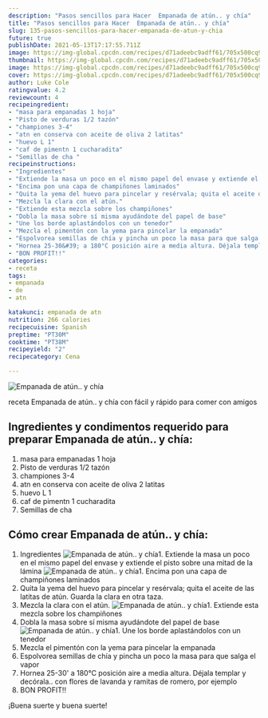 ```yaml
---
description: "Pasos sencillos para Hacer  Empanada de atún.. y chía"
title: "Pasos sencillos para Hacer  Empanada de atún.. y chía"
slug: 135-pasos-sencillos-para-hacer-empanada-de-atun-y-chia
future: true
publishDate: 2021-05-13T17:17:55.711Z
image: https://img-global.cpcdn.com/recipes/d71adeebc9adff61/705x500cq90/empanada-de-atun-y-chia-foto-principal.jpg
thumbnail: https://img-global.cpcdn.com/recipes/d71adeebc9adff61/705x500cq90/empanada-de-atun-y-chia-foto-principal.jpg
image: https://img-global.cpcdn.com/recipes/d71adeebc9adff61/705x500cq90/empanada-de-atun-y-chia-foto-principal.jpg
cover: https://img-global.cpcdn.com/recipes/d71adeebc9adff61/705x500cq90/empanada-de-atun-y-chia-foto-principal.jpg
author: Luke Cole
ratingvalue: 4.2
reviewcount: 4
recipeingredient:
- "masa para empanadas 1 hoja"
- "Pisto de verduras 1/2 tazón"
- "championes 3-4"
- "atn en conserva con aceite de oliva 2 latitas"
- "huevo L 1"
- "caf de pimentn 1 cucharadita"
- "Semillas de cha "
recipeinstructions:
- "Ingredientes"
- "Extiende la masa un poco en el mismo papel del envase y extiende el pisto sobre una mitad de la lámina"
- "Encima pon una capa de champiñones laminados"
- "Quita la yema del huevo para pincelar y resérvala; quita el aceite de las latitas de atún. Guarda la clara en otra taza."
- "Mezcla la clara con el atún."
- "Extiende esta mezcla sobre los champiñones"
- "Dobla la masa sobre sí misma ayudándote del papel de base"
- "Une los borde aplastándolos con un tenedor"
- "Mezcla el pimentón con la yema para pincelar la empanada"
- "Espolvorea semillas de chía y pincha un poco la masa para que salga el vapor"
- "Hornea 25-30&#39; a 180°C posición aire a media altura. Déjala templar y decórala.. con flores de lavanda y ramitas de romero, por ejemplo"
- "BON PROFIT!!"
categories:
- receta
tags:
- empanada
- de
- atn

katakunci: empanada de atn 
nutrition: 266 calories
recipecuisine: Spanish
preptime: "PT30M"
cooktime: "PT38M"
recipeyield: "2"
recipecategory: Cena

---
```



![Empanada de atún.. y chía](https://img-global.cpcdn.com/recipes/d71adeebc9adff61/705x500cq90/empanada-de-atun-y-chia-foto-principal.jpg)

receta Empanada de atún.. y chía con fácil y rápido para comer con amigos

<!--inarticleads1-->

## Ingredientes y condimentos requerido para preparar Empanada de atún.. y chía:

1. masa para empanadas 1 hoja
1. Pisto de verduras 1/2 tazón
1. championes 3-4
1. atn en conserva con aceite de oliva 2 latitas
1. huevo L 1
1. caf de pimentn 1 cucharadita
1. Semillas de cha 



<!--inarticleads2-->

## Cómo crear Empanada de atún.. y chía:

1. Ingredientes
<img src="https://img-global.cpcdn.com/steps/0af901ab61253348/160x128cq70/foto-del-paso-1-de-la-receta-empanada-de-atun-y-chia.jpg" alt="Empanada de atún.. y chía">1. Extiende la masa un poco en el mismo papel del envase y extiende el pisto sobre una mitad de la lámina
<img src="https://img-global.cpcdn.com/steps/b02e369f3bc988af/160x128cq70/foto-del-paso-2-de-la-receta-empanada-de-atun-y-chia.jpg" alt="Empanada de atún.. y chía">1. Encima pon una capa de champiñones laminados
1. Quita la yema del huevo para pincelar y resérvala; quita el aceite de las latitas de atún. Guarda la clara en otra taza.
1. Mezcla la clara con el atún.
<img src="//assets-global.cpcdn.com/assets/icons/button_play-2c75c40dde080a61004c1f40b05d8f140eaff45d7e9e6481dc71c63d2e7c4909.png" alt="Empanada de atún.. y chía">1. Extiende esta mezcla sobre los champiñones
1. Dobla la masa sobre sí misma ayudándote del papel de base
<img src="//assets-global.cpcdn.com/assets/icons/button_play-2c75c40dde080a61004c1f40b05d8f140eaff45d7e9e6481dc71c63d2e7c4909.png" alt="Empanada de atún.. y chía">1. Une los borde aplastándolos con un tenedor
1. Mezcla el pimentón con la yema para pincelar la empanada
1. Espolvorea semillas de chía y pincha un poco la masa para que salga el vapor
1. Hornea 25-30&#39; a 180°C posición aire a media altura. Déjala templar y decórala.. con flores de lavanda y ramitas de romero, por ejemplo
1. BON PROFIT!!



¡Buena suerte y buena suerte!

